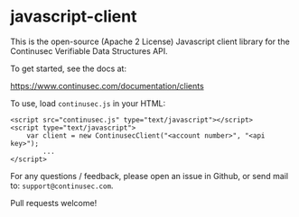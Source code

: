 # javascript-client

This is the open-source (Apache 2 License) Javascript client library for the Continusec Verifiable Data Structures API.

To get started, see the docs at:

https://www.continusec.com/documentation/clients

To use, load `continusec.js` in your HTML:

    <script src="continusec.js" type="text/javascript"></script>
    <script type="text/javascript">
        var client = new ContinusecClient("<account number>", "<api key>");
		    ...
    </script>

For any questions / feedback, please open an issue in Github, or send mail to: `support@continusec.com`.

Pull requests welcome!
